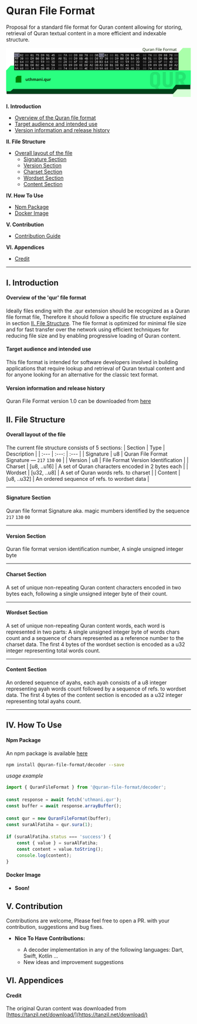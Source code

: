 # Quran File Format
Proposal for a standard file format for Quran content allowing for storing, retrieval of Quran textual content in a more efficient and indexable structure.

![Quran File Format](banner.svg)

**I. Introduction**

* [Overview of the Quran file format](#overview)
* [Target audience and intended use](#audience)
* [Version information and release history](#version)

**II. File Structure**

* [Overall layout of the file](#layout)
    * [Signature Section](#signature)
    * [Version Section](#version)
    * [Charset Section](#charset)
    * [Wordset Section](#wordset)
    * [Content Section](#content)

**IV. How To Use**

* [Npm Package](#npm)
* [Docker Image](#docker)

**V. Contribution**

* [Contribution Guide](#contribution)

**VI. Appendices**

* [Credit](#credit)

---

## **I. Introduction**
<a id="overview"></a>

#### Overview of the 'qur' file format
Ideally files ending with the .qur extension should be recognized as a Quran file format file, Therefore it should follow a specific file structure explained in section [II. File Structure](#layout). The file format is optimized for minimal file size and for fast transfer over the network using efficient techniques for reducing file size and by enabling progressive loading of Quran content.

<a id="audience"></a>
#### Target audience and intended use
This file format is intended for software developers involved in building applications that require lookup and retrieval of Quran textual content and for anyone looking for an alternative for the classic text format.

<a id="version"></a>
#### Version information and release history
Quran File Format version 1.0 can be downloaded from [here](https://github.com/solomancode/qur-specs/releases/tag/v1.0)

## **II. File Structure**

<a id="layout"></a>
#### Overall layout of the file
The current file structure consists of 5 sections:
| Section       | Type | Description |
| :---         |     :---:      |          :--- |
| Signature   | u8     | Quran File Format Signature — `217` `130` `00` |
| Version     | u8       | File Format Version Identification      |
| Charset     | [u8, ..u16] | A set of Quran characters encoded in 2 bytes each |
| Wordset     | [u32, ..u8] | A set of Quran words refs. to charset |
| Content     | [u8, ..u32] | An ordered sequence of refs. to wordset data |

---

<a id="signature"></a>
#### Signature Section
Quran file format Signature aka. magic mumbers identified by the sequence `217` `130` `00`

---
<a id="version"></a>
#### Version Section
Quran file format version identification number, A single unsigned integer byte

---
<a id="charset"></a>
#### Charset Section
A set of unique non-repeating Quran content characters encoded in two bytes each, following a single unsigned integer byte of their count.

---
<a id="wordset"></a>
#### Wordset Section
A set of unique non-repeating Quran content words, each word is represented in two parts: A single unsigned integer byte of words chars count and a sequence of chars represented as a reference number to the charset data. The first 4 bytes of the wordset section is encoded as a u32 integer representing total words count.

---
<a id="content"></a>
#### Content Section
An ordered sequence of ayahs, each ayah consists of a u8 integer representing ayah words count followed by a sequence of refs. to wordset data. The first 4 bytes of the content section is encoded as a u32 integer representing total ayahs count.

---

## **IV. How To Use**

<a id="npm"></a>
#### Npm Package
An npm package is available [here](https://www.npmjs.com/package/@quran-file-format/decoder)

```sh
npm install @quran-file-format/decoder --save
```

*usage example*

```js
import { QuranFileFormat } from '@quran-file-format/decoder';

const response = await fetch('uthmani.qur');
const buffer = await response.arrayBuffer();

const qur = new QuranFileFormat(buffer);
const suraAlFatiha = qur.sura(1);

if (suraAlFatiha.status === 'success') {
    const { value } = suraAlFatiha;
    const content = value.toString();
    console.log(content);
}
```

<a id="docker"></a>
#### Docker Image
- **Soon!**

<a id="contribution"></a>
## **V. Contribution**
Contributions are welcome, Please feel free to open a PR. with your contribution, suggestions and bug fixes.
- **Nice To Have Contributions:**

    - A decoder implementation in any of the following languages: Dart, Swift, Kotlin ...
    - New ideas and improvement suggestions

<a id="credit"></a>
## **VI. Appendices**
#### Credit
The original Quran content was downloaded from [https://tanzil.net/download/](https://tanzil.net/download/)
